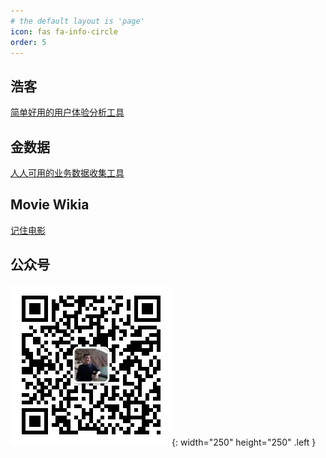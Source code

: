 ```yaml
---
# the default layout is 'page'
icon: fas fa-info-circle
order: 5
---
```


## 浩客

[简单好用的用户体验分析工具](https://howxm.com/?utm_source=oscar&utm_medium=blog)

## 金数据

[人人可用的业务数据收集工具](https://jinshuju.net/?utm_source=oscar)

## Movie Wikia

[记住电影](https://moviewikia.com?utm_source=oscar&utm_medium=blog)

## 公众号

![wechat](/assets/img/wechat.jpg){: width="250" height="250" .left }
